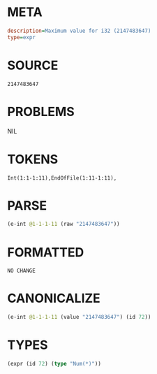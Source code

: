 # META
~~~ini
description=Maximum value for i32 (2147483647)
type=expr
~~~
# SOURCE
~~~roc
2147483647
~~~
# PROBLEMS
NIL
# TOKENS
~~~zig
Int(1:1-1:11),EndOfFile(1:11-1:11),
~~~
# PARSE
~~~clojure
(e-int @1-1-1-11 (raw "2147483647"))
~~~
# FORMATTED
~~~roc
NO CHANGE
~~~
# CANONICALIZE
~~~clojure
(e-int @1-1-1-11 (value "2147483647") (id 72))
~~~
# TYPES
~~~clojure
(expr (id 72) (type "Num(*)"))
~~~